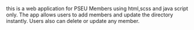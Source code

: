this is a web application for PSEU Members using html,scss and java script only.
The app allows users to add members and update the directory instantly.
Users also can delete or update any member. 
